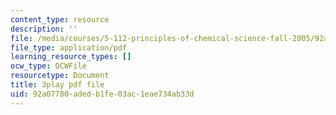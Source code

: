 ```yaml
---
content_type: resource
description: ''
file: /media/courses/5-112-principles-of-chemical-science-fall-2005/92a07780adedb1fe03ac1eae734ab33d_HT4sxODPR2Q.pdf
file_type: application/pdf
learning_resource_types: []
ocw_type: OCWFile
resourcetype: Document
title: 3play pdf file
uid: 92a07780-aded-b1fe-03ac-1eae734ab33d
---
```

